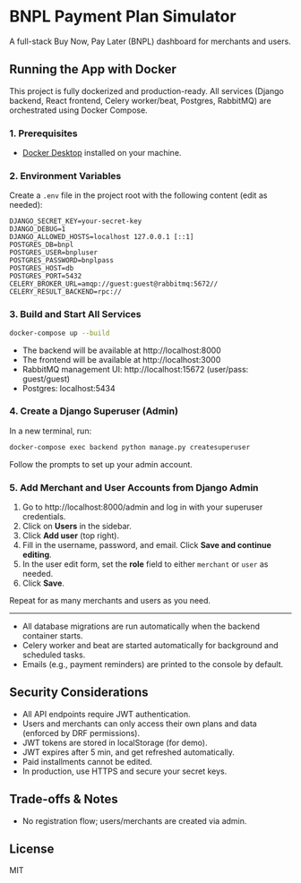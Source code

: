 # BNPL Payment Plan Simulator

A full-stack Buy Now, Pay Later (BNPL) dashboard for merchants and users.

## Running the App with Docker

This project is fully dockerized and production-ready. All services (Django backend, React frontend, Celery worker/beat, Postgres, RabbitMQ) are orchestrated using Docker Compose.

### 1. Prerequisites
- [Docker Desktop](https://www.docker.com/products/docker-desktop/) installed on your machine.

### 2. Environment Variables
Create a `.env` file in the project root with the following content (edit as needed):
```
DJANGO_SECRET_KEY=your-secret-key
DJANGO_DEBUG=1
DJANGO_ALLOWED_HOSTS=localhost 127.0.0.1 [::1]
POSTGRES_DB=bnpl
POSTGRES_USER=bnpluser
POSTGRES_PASSWORD=bnplpass
POSTGRES_HOST=db
POSTGRES_PORT=5432
CELERY_BROKER_URL=amqp://guest:guest@rabbitmq:5672//
CELERY_RESULT_BACKEND=rpc://
```

### 3. Build and Start All Services
```sh
docker-compose up --build
```
- The backend will be available at http://localhost:8000
- The frontend will be available at http://localhost:3000
- RabbitMQ management UI: http://localhost:15672 (user/pass: guest/guest)
- Postgres: localhost:5434

### 4. Create a Django Superuser (Admin)
In a new terminal, run:
```sh
docker-compose exec backend python manage.py createsuperuser
```
Follow the prompts to set up your admin account.

### 5. Add Merchant and User Accounts from Django Admin
1. Go to http://localhost:8000/admin and log in with your superuser credentials.
2. Click on **Users** in the sidebar.
3. Click **Add user** (top right).
4. Fill in the username, password, and email. Click **Save and continue editing**.
5. In the user edit form, set the **role** field to either `merchant` or `user` as needed.
6. Click **Save**.

Repeat for as many merchants and users as you need.

---

- All database migrations are run automatically when the backend container starts.
- Celery worker and beat are started automatically for background and scheduled tasks.
- Emails (e.g., payment reminders) are printed to the console by default.



## Security Considerations
- All API endpoints require JWT authentication.
- Users and merchants can only access their own plans and data (enforced by DRF permissions).
- JWT tokens are stored in localStorage (for demo).
- JWT expires after 5 min, and get refreshed automatically.
- Paid installments cannot be edited.
- In production, use HTTPS and secure your secret keys.

## Trade-offs & Notes
- No registration flow; users/merchants are created via admin.


## License
MIT
